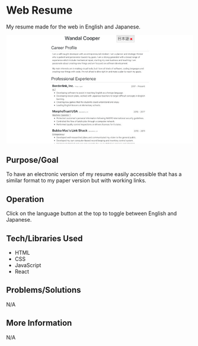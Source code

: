 # Web Resume
My resume made for the web in English and Japanese.

![Screenshot](screenshot.jpg)

## Purpose/Goal
To have an electronic version of my resume easily accessible that has a similar format to my paper version but with working links.

## Operation
Click on the language button at the top to toggle between English and Japanese.

## Tech/Libraries Used
* HTML
* CSS
* JavaScript
* React

## Problems/Solutions
N/A

## More Information
N/A
